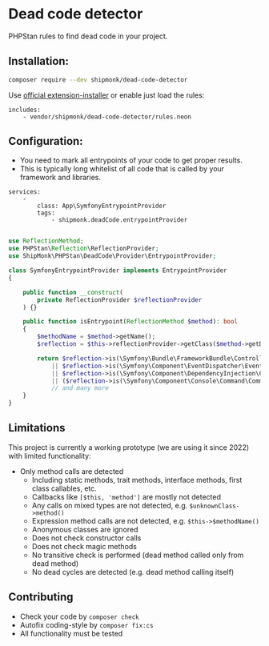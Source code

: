 # Dead code detector

PHPStan rules to find dead code in your project.

## Installation:

```sh
composer require --dev shipmonk/dead-code-detector
```

Use [official extension-installer](https://phpstan.org/user-guide/extension-library#installing-extensions) or enable just load the rules:

```neon
includes:
    - vendor/shipmonk/dead-code-detector/rules.neon
```


## Configuration:
- You need to mark all entrypoints of your code to get proper results.
- This is typically long whitelist of all code that is called by your framework and libraries.

```neon
services:
    -
        class: App\SymfonyEntrypointProvider
        tags:
            - shipmonk.deadCode.entrypointProvider
```
```php

use ReflectionMethod;
use PHPStan\Reflection\ReflectionProvider;
use ShipMonk\PHPStan\DeadCode\Provider\EntrypointProvider;

class SymfonyEntrypointProvider implements EntrypointProvider
{

    public function __construct(
        private ReflectionProvider $reflectionProvider
    ) {}

    public function isEntrypoint(ReflectionMethod $method): bool
    {
        $methodName = $method->getName();
        $reflection = $this->reflectionProvider->getClass($method->getDeclaringClass()->getName());

        return $reflection->is(\Symfony\Bundle\FrameworkBundle\Controller\AbstractController::class)
            || $reflection->is(\Symfony\Component\EventDispatcher\EventSubscriberInterface::class)
            || $reflection->is(\Symfony\Component\DependencyInjection\Compiler\CompilerPassInterface::class)
            || ($reflection->is(\Symfony\Component\Console\Command\Command::class) && in_array($methodName, ['execute', 'initialize', ...], true)
            // and many more
    }
}
```

## Limitations
This project is currently a working prototype (we are using it since 2022) with limited functionality:

- Only method calls are detected
  - Including static methods, trait methods, interface methods, first class callables, etc.
  - Callbacks like `[$this, 'method']` are mostly not detected
  - Any calls on mixed types are not detected, e.g. `$unknownClass->method()`
  - Expression method calls are not detected, e.g. `$this->$methodName()`
  - Anonymous classes are ignored
  - Does not check constructor calls
  - Does not check magic methods
  - No transitive check is performed (dead method called only from dead method)
  - No dead cycles are detected (e.g. dead method calling itself)

## Contributing
- Check your code by `composer check`
- Autofix coding-style by `composer fix:cs`
- All functionality must be tested

